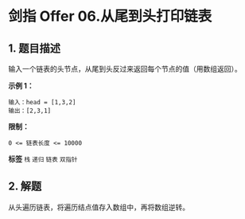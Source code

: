 # 剑指 Offer 06.从尾到头打印链表

## 1. 题目描述
输入一个链表的头节点，从尾到头反过来返回每个节点的值（用数组返回）。

 **示例 1：** 

```
输入：head = [1,3,2]
输出：[2,3,1]
```
 

 **限制：** 

 `0 <= 链表长度 <= 10000` 

 
**标签**
`栈` `递归` `链表` `双指针` 


## 2. 解题
从头遍历链表，将遍历结点值存入数组中，再将数组逆转。

